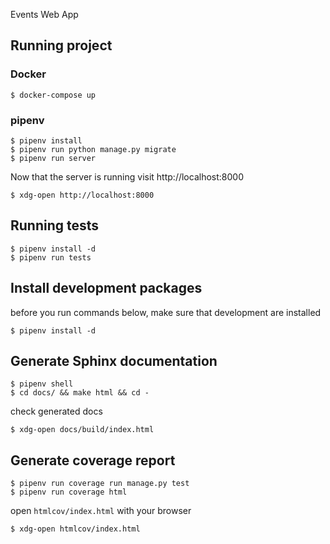  Events Web App

## Running project

### Docker

```
$ docker-compose up
```

### pipenv

```
$ pipenv install
$ pipenv run python manage.py migrate
$ pipenv run server
```

Now that the server is running visit http://localhost:8000

```
$ xdg-open http://localhost:8000
```

## Running tests

```
$ pipenv install -d
$ pipenv run tests
```

## Install development packages

before you run commands below, make sure that development are installed

```
$ pipenv install -d
```

## Generate Sphinx documentation

```
$ pipenv shell
$ cd docs/ && make html && cd -
```

check generated docs

```
$ xdg-open docs/build/index.html
```


## Generate coverage report

```
$ pipenv run coverage run manage.py test
$ pipenv run coverage html
```

open `htmlcov/index.html` with your browser

```
$ xdg-open htmlcov/index.html
```
